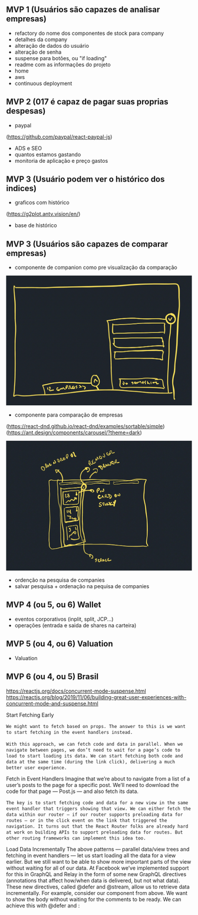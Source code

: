 ## MVP 1 (Usuários são capazes de analisar empresas)
* refactory do nome dos componentes de stock para company
* detalhes da company
* alteração de dados do usuário
* alteração de senha
* suspense para botões, ou "if loading"
* readme com as informações do projeto
* home
* aws
* continuous deployment
## MVP 2 (017 é capaz de pagar suas proprias despesas)

* paypal 

(https://github.com/paypal/react-paypal-js)

* ADS e SEO
* quantos estamos gastando
* monitoria de aplicação e preço gastos


## MVP 3 (Usuário podem ver o histórico dos indices)

* graficos com histórico 

(https://g2plot.antv.vision/en/)

* base de histórico

## MVP 3 (Usuários são capazes de comparar empresas)

* componente de companion como pre visualização da comparação

![Companion](/readme/images/companion.jpg "A cute kitten")

* componente para comparação de empresas 

(https://react-dnd.github.io/react-dnd/examples/sortable/simple)
(https://ant.design/components/carousel/?theme=dark)

![Comparação](/readme/images/comparacao.jpg "A cute kitten")
* ordenção na pesquisa de companies
* salvar pesquisa + ordenação na pequisa de companies

## MVP 4 (ou 5, ou 6) Wallet

* eventos corporativos (inplit, split, JCP...)
* operações (entrada e saida de shares na carteira)
## MVP 5 (ou 4, ou 6) Valuation

* Valuation

## MVP 6 (ou 4, ou 5) Brasil




https://reactjs.org/docs/concurrent-mode-suspense.html
https://reactjs.org/blog/2019/11/06/building-great-user-experiences-with-concurrent-mode-and-suspense.html

Start Fetching Early

    We might want to fetch based on props. The answer to this is we want to start fetching in the event handlers instead. 
    
    With this approach, we can fetch code and data in parallel. When we navigate between pages, we don’t need to wait for a page’s code to load to start loading its data. We can start fetching both code and data at the same time (during the link click), delivering a much better user experience.

Fetch in Event Handlers
    Imagine that we’re about to navigate from a list of a user’s posts to the page for a specific post. We’ll need to download the code for that page — Post.js — and also fetch its data. 
    
    The key is to start fetching code and data for a new view in the same event handler that triggers showing that view. We can either fetch the data within our router — if our router supports preloading data for routes — or in the click event on the link that triggered the navigation. It turns out that the React Router folks are already hard at work on building APIs to support preloading data for routes. But other routing frameworks can implement this idea too.

Load Data Incrementally
    The above patterns — parallel data/view trees and fetching in event handlers — let us start loading all the data for a view earlier. But we still want to be able to show more important parts of the view without waiting for all of our data. At Facebook we’ve implemented support for this in GraphQL and Relay in the form of some new GraphQL directives (annotations that affect how/when data is delivered, but not what data). These new directives, called @defer and @stream, allow us to retrieve data incrementally. For example, consider our <Post> component from above. We want to show the body without waiting for the comments to be ready. We can achieve this with @defer and <Suspense>: